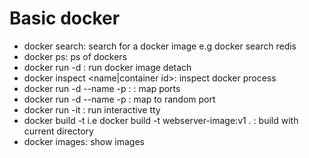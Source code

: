 # Basic docker

- docker search: search for a docker image e.g docker search redis
- docker ps: ps of dockers
- docker run -d <image>: run docker image detach
- docker inspect <name|container id>: inspect docker process
- docker run -d --name <name> -p <host-port>:<continer-port> <image>: map ports
- docker run -d --name <name> -p <port> <image>: map to random port
- docker run -it <image>: run interactive tty
- docker build -t <build-directory>  i.e docker build -t webserver-image:v1 . : build with current directory
- docker images: show images